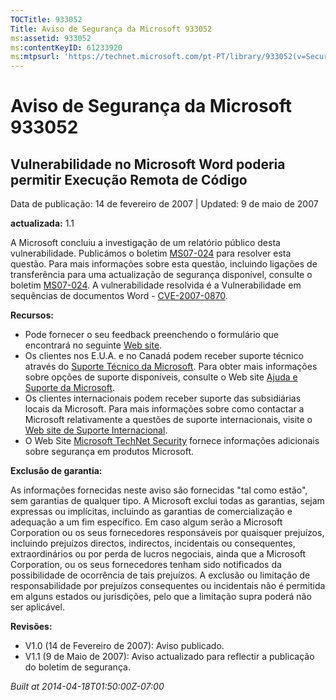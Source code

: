 ```yaml
---
TOCTitle: 933052
Title: Aviso de Segurança da Microsoft 933052
ms:assetid: 933052
ms:contentKeyID: 61233920
ms:mtpsurl: 'https://technet.microsoft.com/pt-PT/library/933052(v=Security.10)'
---
```




Aviso de Segurança da Microsoft 933052
======================================

Vulnerabilidade no Microsoft Word poderia permitir Execução Remota de Código
----------------------------------------------------------------------------

Data de publicação: 14 de fevereiro de 2007 | Updated: 9 de maio de 2007

**actualizada:** 1.1

A Microsoft concluiu a investigação de um relatório público desta vulnerabilidade. Publicámos o boletim [MS07-024](http://go.microsoft.com/fwlink/?linkid=85636) para resolver esta questão. Para mais informações sobre esta questão, incluindo ligações de transferência para uma actualização de segurança disponível, consulte o boletim [MS07-024](http://go.microsoft.com/fwlink/?linkid=85636). A vulnerabilidade resolvida é a Vulnerabilidade em sequências de documentos Word - [CVE-2007-0870](http://www.cve.mitre.org/cgi-bin/cvename.cgi?name=cve-2007-0870).

**Recursos:**

-   Pode fornecer o seu feedback preenchendo o formulário que encontrará no seguinte [Web site](https://support.microsoft.com/common/survey.aspx?scid=sw;en;1257&amp;showpage=1&amp;ws=technet&amp;sd=tech).
-   Os clientes nos E.U.A. e no Canadá podem receber suporte técnico através do [Suporte Técnico da Microsoft](http://go.microsoft.com/fwlink/?linkid=21131). Para obter mais informações sobre opções de suporte disponíveis, consulte o Web site [Ajuda e Suporte da Microsoft](http://support.microsoft.com/).
-   Os clientes internacionais podem receber suporte das subsidiárias locais da Microsoft. Para mais informações sobre como contactar a Microsoft relativamente a questões de suporte internacionais, visite o [Web site de Suporte Internacional](http://go.microsoft.com/fwlink/?linkid=21155).
-   O Web Site [Microsoft TechNet Security](http://go.microsoft.com/fwlink/?linkid=21132) fornece informações adicionais sobre segurança em produtos Microsoft.

**Exclusão de garantia:**

As informações fornecidas neste aviso são fornecidas "tal como estão", sem garantias de qualquer tipo. A Microsoft exclui todas as garantias, sejam expressas ou implícitas, incluindo as garantias de comercialização e adequação a um fim específico. Em caso algum serão a Microsoft Corporation ou os seus fornecedores responsáveis por quaisquer prejuízos, incluindo prejuízos directos, indirectos, incidentais ou consequentes, extraordinários ou por perda de lucros negociais, ainda que a Microsoft Corporation, ou os seus fornecedores tenham sido notificados da possibilidade de ocorrência de tais prejuízos. A exclusão ou limitação de responsabilidade por prejuízos consequentes ou incidentais não é permitida em alguns estados ou jurisdições, pelo que a limitação supra poderá não ser aplicável.

**Revisões:**

-   V1.0 (14 de Fevereiro de 2007): Aviso publicado.
-   V1.1 (9 de Maio de 2007): Aviso actualizado para reflectir a publicação do boletim de segurança.

*Built at 2014-04-18T01:50:00Z-07:00*
